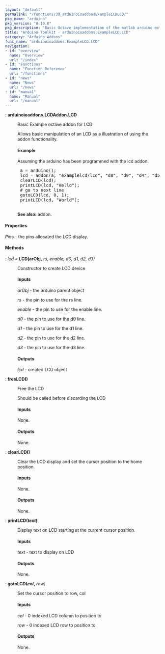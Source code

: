 ```yaml
---
layout: "default"
permalink: "/functions/30_arduinoioaddonsExampleLCDLCD/"
pkg_name: "arduino"
pkg_version: "0.10.0"
pkg_description: "Basic Octave implementation of the matlab arduino extension,  allowing communication to a programmed arduino board to control its  hardware."
title: "Arduino Toolkit - arduinoioaddons.ExampleLCD.LCD"
category: "Arduino Addons"
func_name: "arduinoioaddons.ExampleLCD.LCD"
navigation:
- id: "overview"
  name: "Overview"
  url: "/index"
- id: "Functions"
  name: "Function Reference"
  url: "/functions"
- id: "news"
  name: "News"
  url: "/news"
- id: "manual"
  name: "Manual"
  url: "/manual"
---
```

<dl class="def">
<dt id="index-arduinoioaddons_002eLCDAddon_002eLCD"><span class="category">: </span><span><em></em> <strong>arduinoioaddons.LCDAddon.LCD</strong><a href='#index-arduinoioaddons_002eLCDAddon_002eLCD' class='copiable-anchor'></a></span></dt>
<dd><p>Basic Example octave addon for LCD
</p>
<p>Allows basic manipulation of an LCD as a illustration of using
 the addon functionality.
 </p><span id="Example"></span><h4 class="subsubheading">Example</h4>
<p>Assuming the arduino has been programmed with the lcd addon:
 </p><div class="example">
<pre class="example"> a = arduino();
 lcd = addon(a, &quot;examplelcd/lcd&quot;, &quot;d8&quot;, &quot;d9&quot;, &quot;d4&quot;, &quot;d5&quot;, &quot;d6&quot;, &quot;d7&quot;)
 clearLCD(lcd);
 printLCD(lcd, &quot;Hello&quot;);
 # go to next line
 gotoLCD(lcd, 0, 1);
 printLCD(lcd, &quot;World&quot;);
 </pre></div>

<p><strong>See also:</strong> addon.
 </p></dd></dl>

<span id="Properties"></span><h4 class="subsubheading">Properties</h4>
<p><var>Pins</var> - the pins allocated the LCD display.
</p>
<span id="Methods"></span><h4 class="subheading">Methods</h4>
<dl class="def">
<dt id="index-LCD_0028arObj_002c"><span class="category">: </span><span><em><var>lcd</var> =</em> <strong>LCD(arObj,</strong> <em>rs, enable, d0, d1, d2, d3)</em><a href='#index-LCD_0028arObj_002c' class='copiable-anchor'></a></span></dt>
<dd><p>Constructor to create LCD device
 </p><span id="Inputs"></span><h4 class="subsubheading">Inputs</h4>
<p><var>arObj</var> - the arduino parent object
</p>
<p><var>rs</var> - the pin to use for the rs line.
</p>
<p><var>enable</var> - the pin to use for the enable line.
</p>
<p><var>d0</var> - the pin to use for the d0 line.
</p>
<p><var>d1</var> - the pin to use for the d1 line.
</p>
<p><var>d2</var> - the pin to use for the d2 line.
</p>
<p><var>d3</var> - the pin to use for the d3 line.
</p>
<span id="Outputs"></span><h4 class="subsubheading">Outputs</h4>
<p><var>lcd</var> - created LCD object
 </p></dd></dl>

<dl class="def">
<dt id="index-freeLCD_0028_0029"><span class="category">: </span><span><em></em> <strong>freeLCD()</strong><a href='#index-freeLCD_0028_0029' class='copiable-anchor'></a></span></dt>
<dd><p>Free the LCD
</p>
<p>Should be called before discarding the LCD
 </p><span id="Inputs-1"></span><h4 class="subsubheading">Inputs</h4>
<p>None.
</p>
<span id="Outputs-1"></span><h4 class="subsubheading">Outputs</h4>
<p>None.
 </p></dd></dl>

<dl class="def">
<dt id="index-clearLCD_0028_0029"><span class="category">: </span><span><em></em> <strong>clearLCD()</strong><a href='#index-clearLCD_0028_0029' class='copiable-anchor'></a></span></dt>
<dd><p>Clear the LCD display and set the cursor position to the home position.
</p>
<span id="Inputs-2"></span><h4 class="subsubheading">Inputs</h4>
<p>None.
</p>
<span id="Outputs-2"></span><h4 class="subsubheading">Outputs</h4>
<p>None.
 </p></dd></dl>

<dl class="def">
<dt id="index-printLCD_0028text_0029"><span class="category">: </span><span><em></em> <strong>printLCD(<var>text</var>)</strong><a href='#index-printLCD_0028text_0029' class='copiable-anchor'></a></span></dt>
<dd><p>Display text on LCD starting at the current cursor position.
</p>
<span id="Inputs-3"></span><h4 class="subsubheading">Inputs</h4>
<p><var>text</var> - text to display on LCD
</p>
<span id="Outputs-3"></span><h4 class="subsubheading">Outputs</h4>
<p>None.
 </p></dd></dl>

<dl class="def">
<dt id="index-gotoLCD_0028col_002c"><span class="category">: </span><span><em></em> <strong>gotoLCD(<var>col</var>,</strong> <em><var>row</var>)</em><a href='#index-gotoLCD_0028col_002c' class='copiable-anchor'></a></span></dt>
<dd><p>Set the cursor position to row, col
</p>
<span id="Inputs-4"></span><h4 class="subsubheading">Inputs</h4>
<p><var>col</var> - 0 indexed LCD column to position to.
</p>
<p><var>row</var> - 0 indexed LCD row to position to.
</p>
<span id="Outputs-4"></span><h4 class="subsubheading">Outputs</h4>
<p>None.
 </p></dd></dl>